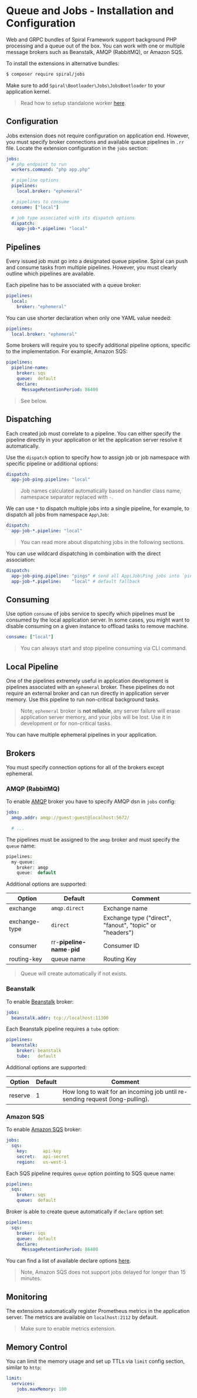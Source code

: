 # Queue and Jobs - Installation and Configuration
Web and GRPC bundles of Spiral Framework support background PHP processing and a queue out of the box. You can work with one or multiple message brokers such as Beanstalk, AMQP (RabbitMQ), or Amazon SQS.

To install the extensions in alternative bundles:

```bash
$ composer require spiral/jobs
```

Make sure to add `Spiral\Bootloader\Jobs\JobsBootloader` to your application kernel.

> Read how to setup standalone worker [here](/queue/standalone.md).

## Configuration
Jobs extension does not require configuration on application end. However, you must specify broker connections and
available queue pipelines in `.rr` file. Locate the extension configuration in the `jobs` section:

```yaml
jobs:
  # php endpoint to run
  workers.command: "php app.php"

  # pipeline options
  pipelines:
    local.broker: "ephemeral"

  # pipelines to consume
  consume: ["local"]  

  # job type associated with its dispatch options
  dispatch:
    app-job-*.pipeline: "local"
```

## Pipelines
Every issued job must go into a designated queue pipeline. Spiral can push and consume tasks from multiple
pipelines. However, you must clearly outline which pipelines are available.

Each pipeline has to be associated with a queue broker:

```yaml
pipelines:
  local:
    broker: "ephemeral"
``` 

You can use shorter declaration when only one YAML value needed:

```yaml
pipelines:
  local.broker: "ephemeral"
```

Some brokers will require you to specify additional pipeline options, specific to the implementation. For example, Amazon SQS:

```yaml
pipelines:
  pipeline-name:
    broker: sqs
    queue:  default
    declare:
      MessageRetentionPeriod: 86400
```

> See below.

## Dispatching
Each created job must correlate to a pipeline. You can either specify the pipeline directly in your application or let
the application server resolve it automatically. 

Use the `dispatch` option to specify how to assign job or job namespace with specific pipeline or additional options:

```yaml
dispatch:
  app-job-ping.pipeline: "local"
```

> Job names calculated automatically based on handler class name, namespace separator replaced with `-`. 

We can use `*` to dispatch multiple jobs into a single pipeline, for example, to dispatch all jobs from namespace `App\Job`:

```yaml
dispatch:
  app-job-*.pipeline: "local"
```

> You can read more about dispatching jobs in the following sections.

You can use wildcard dispatching in combination with the direct association:

```yaml
dispatch:
  app-job-ping.pipeline: "pings" # send all App\Job\Ping jobs into `pings`
  app-job-*.pipeline:    "local" # default fallback
```

## Consuming
Use option `consume` of jobs service to specify which pipelines must be consumed by the local application server. In some cases,
you might want to disable consuming on a given instance to offload tasks to remove machine.

```yaml
consume: ["local"]  
```

> You can always start and stop pipeline consuming via CLI command.

## Local Pipeline
One of the pipelines extremely useful in application development is pipelines associated with an `ephemeral` broker.
These pipelines do not require an external broker and can run directly in application server memory. Use this pipeline
to run non-critical background tasks.

> Note, `ephemeral` broker is **not reliable**, any server failure will erase application server memory, and your jobs
> will be lost. Use it in development or for non-critical tasks.

You can have multiple ephemeral pipelines in your application.

## Brokers
You must specify connection options for all of the brokers except ephemeral. 

### AMQP (RabbitMQ)
To enable [AMQP](https://www.amqp.org/) broker you have to specify AMQP dsn in `jobs` config:

```yaml
jobs:
  amqp.addr: amqp://guest:guest@localhost:5672/

  # ...
```

The pipelines must be assigned to the `amqp` broker and must specify the `queue` name:

```php
pipelines:
  my-queue:
    broker: amqp
    queue:  default
```

Additional options are supported:

Option        | Default                      | Comment
---           | ---                          | ---
exchange      | `amqp.direct`                | Exchange name
exchange-type | `direct`                     | Exchange type ("direct", "fanout", "topic" or "headers")
consumer      | rr-**pipeline-name**-**pid** | Consumer ID
routing-key   | queue name                   | Routing Key

> Queue will create automatically if not exists.

### Beanstalk
To enable [Beanstalk](https://beanstalkd.github.io/) broker:

```yaml
jobs:
  beanstalk.addr: tcp://localhost:11300
```

Each Beanstalk pipeline requires a `tube` option:

```yaml
pipelines:
  beanstalk:
    broker: beanstalk
    tube:   default
```

Additional options are supported:

Option   | Default  | Comment
--      | ---      | ---
reserve  | 1        | How long to wait for an incoming job until re-sending request (long-pulling). 

### Amazon SQS
To enable [Amazon SQS](https://aws.amazon.com/en/sqs/) broker:


```yaml
jobs:
  sqs:
    key:      api-key
    secret:   api-secret
    region:   us-west-1
```

Each SQS pipeline requires `queue` option pointing to SQS queue name:

```yaml
pipelines:
  sqs:
    broker: sqs
    queue:  default        
```

Broker is able to create queue automatically if `declare` option set:

```yaml
pipelines:
  sqs:
    broker: sqs
    queue:  default
    declare:
      MessageRetentionPeriod: 86400
```

You can find a list of available declare options [here](https://docs.aws.amazon.com/AWSSimpleQueueService/latest/APIReference/API_SetQueueAttributes.html).

> Note, Amazon SQS does not support jobs delayed for longer than 15 minutes.

## Monitoring
The extensions automatically register Prometheus metrics in the application server. The metrics are available on `localhost:2112`
 by default.
 
> Make sure to enable metrics extension.

## Memory Control
You can limit the memory usage and set up TTLs via `limit` config section, similar to `http`:

```yaml
limit:
  services:
    jobs.maxMemory: 100
```
